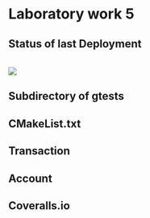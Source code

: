 # Laboratory work 5

## Status of last Deployment
<br><img src="https://github.com/steppans/lab05/workflows/Build_Banking_project/badge.svg>branch=main"><br>

## Subdirectory of gtests

## CMakeList.txt

## Transaction

## Account

## Coveralls.io
